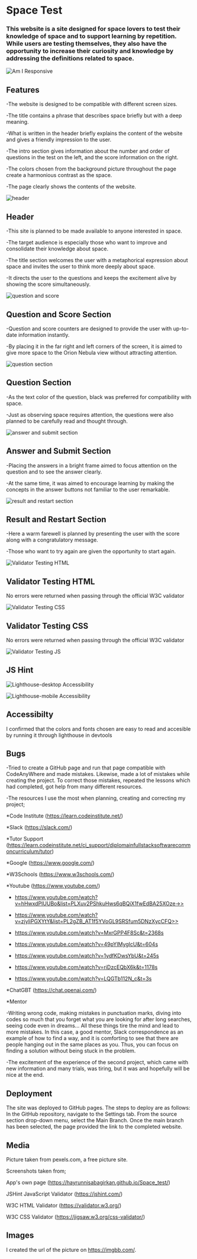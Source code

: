 # Space Test

### This website is a site designed for space lovers to test their knowledge of space and to support learning by repetition. While users are testing themselves, they also have the opportunity to increase their curiosity and knowledge by addressing the definitions related to space.

 
![Am I Responsive](/assets/images/1.Am-I-Responsive.png)

## Features
 
-The website is designed to be compatible with different screen sizes.
 
-The title contains a phrase that describes space briefly but with a deep meaning.

-What is written in the header briefly explains the content of the website and gives a friendly impression to the user.

-The intro section gives information about the number and order of questions in the test on the left, and the score information on the right.

-The colors chosen from the background picture throughout the page create a harmonious contrast as the space.
 
-The page clearly shows the contents of the website. 

 
![header](/assets/images/2.header.png)

## Header
 
-This site is planned to be made available to anyone interested in space.
 
-The target audience is especially those who want to improve and consolidate their knowledge about space.

-The title section welcomes the user with a metaphorical expression about space and invites the user to think more deeply about space.

-It directs the user to the questions and keeps the excitement alive by showing the score simultaneously.

![question and score](/assets/images/3.question-and-score.png)

## Question and Score Section

-Question and score counters are designed to provide the user with up-to-date information instantly. 

-By placing it in the far right and left corners of the screen, it is aimed to give more space to the Orion Nebula view without attracting attention. 

![question section](/assets/images/4.question-section.png)

## Question Section
 
-As the text color of the question, black was preferred for compatibility with space.
 
-Just as observing space requires attention, the questions were also planned to be carefully read and thought through.

![answer and submit section](/assets/images/5.answer-and-submit-section.png)

## Answer and Submit Section
 
-Placing the answers in a bright frame aimed to focus attention on the question and to see the answer clearly.
 
-At the same time, it was aimed to encourage learning by making the concepts in the answer buttons not familiar to the user remarkable.

![result and restart section](/assets/images/6.result-and-restart-section.png)

## Result and Restart Section
 
-Here a warm farewell is planned by presenting the user with the score along with a congratulatory message.
 
-Those who want to try again are given the opportunity to start again.
 
![Validator Testing HTML](/assets/images/W3C-HTML-Validator.png)

## Validator Testing HTML 
 
No errors were returned when passing through the official W3C validator
 
![Validator Testing CSS](/assets/images/W3C-CSS-Validator-(Jigsaw).png)

## Validator Testing CSS
 
No errors were returned when passing through the official W3C validator

![Validator Testing JS](/assets/images/JSHint-JavaScript-Validator.png)
 
## JS Hint
 
![Lighthouse-desktop Accessibility](/assets/images/7.Lighthouse-desktop.png)

![Lighthouse-mobile Accessibility](/assets/images/8.Lighthouse-mobile.png)

## Accessibilty
 
I confirmed that the colors and fonts chosen are easy to read and accesible by running it through lighthouse in devtools

## Bugs

-Tried to create a GitHub page and run that page compatible with CodeAnyWhere and made mistakes. Likewise, made a lot of mistakes while creating the project. To correct those mistakes, repeated the lessons which had completed, got help from many different resources.

-The resources I use the most when planning, creating and correcting my project;

*Code Institute (https://learn.codeinstitute.net/)

*Slack (https://slack.com/)

*Tutor Support (https://learn.codeinstitute.net/ci_support/diplomainfullstacksoftwarecommoncurriculum/tutor)

*Google (https://www.google.com/)

*W3Schools (https://www.w3schools.com/)

*Youtube (https://www.youtube.com/)

  - https://www.youtube.com/watch?v=hHwxdPIUUBo&list=PLXuv2PShkuHws6qBQiX1fwEdBA25XOze->>
  
  - https://www.youtube.com/watch?v=zjyliPGXYtY&list=PL2gZB_AT1f5YVoGL9SRSfum5DNzXycCFQ>>
  
  - https://www.youtube.com/watch?v=MxrGPP4F8Sc&t=2368s

  - https://www.youtube.com/watch?v=49pYIMygIcU&t=604s

  - https://www.youtube.com/watch?v=1ydfKDwsYbU&t=245s

  - https://www.youtube.com/watch?v=riDzcEQbX6k&t=1178s

  - https://www.youtube.com/watch?v=LQGTb112N_c&t=3s
 
  *ChatGBT (<https://chat.openai.com/>)

  *Mentor


-Writing wrong code, making mistakes in punctuation marks, diving into codes so much that you forget what you are looking for after long searches, seeing code even in dreams... All these things tire the mind and lead to more mistakes. In this case, a good mentor, Slack correspondence as an example of how to find a way, and it is comforting to see that there are people hanging out in the same places as you. Thus, you can focus on finding a solution without being stuck in the problem.

-The excitement of the experience of the second project, which came with new information and many trials, was tiring, but it was and hopefully will be nice at the end.


## Deployment

The site was deployed to GitHub pages. The steps to deploy are as follows:
In the GitHub repository, navigate to the Settings tab.
From the source section drop-down menu, select the Main Branch.
Once the main branch has been selected, the page provided the link to the completed website.

## Media

Picture taken from pexels.com, a free picture site.

Screenshots taken from;

App's own page (https://hayrunnisabagirkan.github.io/Space_test/)

JSHint JavaScript Validator (https://jshint.com/)

W3C HTML Validator (https://validator.w3.org/)

W3C CSS Validator (https://jigsaw.w3.org/css-validator/)

## Images

I created the url of the picture on https://imgbb.com/.
 